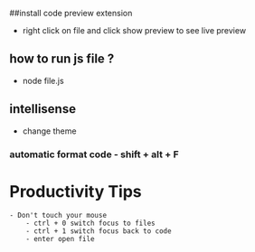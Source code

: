 ##install code preview extension
  - right click on file and click show preview to see live preview

## how to run js file ?
  - node file.js

## intellisense
- change theme

### automatic format code - shift + alt + F

# Productivity Tips
    - Don't touch your mouse
        - ctrl + 0 switch focus to files
        - ctrl + 1 switch focus back to code 
        - enter open file